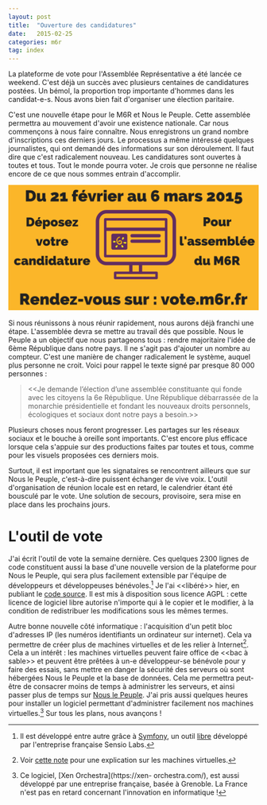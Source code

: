 ```yaml
---
layout: post
title:  "Ouverture des candidatures"
date:   2015-02-25
categories: m6r
tag: index
---
```


La plateforme de vote pour l'Assemblée Représentative a été lancée ce weekend.
C'est déjà un succès avec plusieurs centaines de candidatures postées. Un bémol,
la proportion trop importante d'hommes dans les candidat-e-s. Nous avons bien
fait d'organiser une élection paritaire.

C'est une nouvelle étape pour le M6R et Nous le Peuple. Cette assemblée
permettra au mouvement d'avoir une existence nationale. Car nous commençons à
nous faire connaître. Nous enregistrons un grand nombre d'inscriptions ces
derniers jours. Le processus a même intéressé quelques journalistes, qui ont
demandé des informations sur son déroulement. Il faut dire que c'est
radicalement nouveau. Les candidatures sont ouvertes à toutes et tous. Tout le
monde pourra voter. Je crois que personne ne réalise encore de ce que nous
sommes entrain d'accomplir.

<img alt="Votez !" src="/images/2015-02-25/votez.png" class="pull-right img-zoom">

Si nous réunissons à nous réunir rapidement, nous aurons déjà franchi une étape.
L'assemblée devra se mettre au travail dés que possible. Nous le Peuple a un
objectif que nous partageons tous : rendre majoritaire l'idée de 6ème République
dans notre pays. Il ne s'agit pas d'ajouter un nombre au compteur.
C'est une manière de changer radicalement le système, auquel plus personne ne
croit. Voici pour rappel le texte signé par presque 80 000 personnes :

> <<Je demande l’élection d’une assemblée constituante qui fonde avec les citoyens
> la 6e République. Une République débarrassée de la monarchie présidentielle et
> fondant les nouveaux droits personnels, écologiques et sociaux dont notre pays
> a besoin.>>

Plusieurs choses nous feront progresser. Les partages sur les réseaux sociaux
et le bouche à oreille sont importants. C'est encore plus efficace lorsque
cela s'appuie sur des productions faites par toutes et tous, comme pour les
visuels proposées ces derniers mois.

Surtout, il est important que les signataires se rencontrent ailleurs que sur
Nous le Peuple, c'est-à-dire puissent échanger de vive voix. L'outil
d'organisation de réunion locale est en retard, le calendrier étant été bousculé
par le vote. Une solution de secours, provisoire, sera mise en place dans les
prochains jours.

# L'outil de vote

J'ai écrit l'outil de vote la semaine dernière. Ces quelques 2300 lignes de code
constituent aussi la base d'une nouvelle version de la plateforme pour Nous le
Peuple, qui sera plus facilement extensible par l'équipe de développeurs et
développeuses bénévoles.[^1] Je l'ai <<libéré>> hier, en publiant le [code
source](https://github.com/m6r/nlp). Il est mis à disposition sous licence
AGPL : cette licence de logiciel libre autorise n'importe qui à le copier et le
modifier, à la condition de redistribuer les modifications sous les mêmes
termes.

Autre bonne nouvelle côté informatique : l'acquisition d'un
petit bloc d'adresses IP (les numéros identifiants un ordinateur sur internet).
Cela va permettre de créer plus de machines virtuelles et de les relier à
Internet[^2]. Cela a un intérêt : les machines virtuelles peuvent faire office de
<<bac à sable>> et peuvent être prêtées à un-e développeur-se bénévole pour y
faire des essais, sans mettre en danger la sécurité des serveurs où sont
hébergées Nous le Peuple et la base de données. Cela me permettra peut-être de
consacrer moins de temps à administrer les serveurs, et ainsi passer plus de
temps sur [Nous le Peuple](https://www.m6r.fr/nouslepeuple). J'ai pris aussi
quelques heures pour installer un logiciel permettant d'administrer facilement
nos machines virtuelles.[^3] Sur tous les plans, nous avançons&nbsp;!

[^1]:
    Il est développé entre autre grâce à [Symfony](http://symfony.com/), un
    outil [libre](https://fr.wikipedia.org/wiki/Logiciel_libre) développé par
    l'entreprise française Sensio Labs.

[^2]:
    Voir
    [cette note](http://localhost:4000/m6r/2015/01/28/l-infrastructure-technique-du-m6r.html)
    pour une explication sur les machines virtuelles.

[^3]:
    Ce logiciel, [Xen Orchestra](https://xen- orchestra.com/), est aussi
    développé par une entreprise française, basée à Grenoble. La France
    n'est pas en retard concernant l'innovation en informatique !
